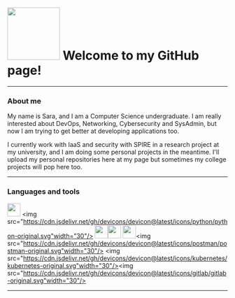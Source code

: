 # <img src="https://media2.giphy.com/media/v1.Y2lkPTc5MGI3NjExZmRocjZ5b2xhdzAwbzc1aTJpaDhtaGl1a3RmNnczeXRvc29lZGEyeCZlcD12MV9pbnRlcm5hbF9naWZfYnlfaWQmY3Q9cw/KJWgJrUbqPsB2gvSIt/giphy.webp" width="120"/>  Welcome to my GitHub page!
***
###  About me

My name is Sara, and I am a Computer Science undergraduate. I am really interested about DevOps, Networking, Cybersecurity and SysAdmin, but now I am trying to get better at developing applications too. 

I currently work with IaaS and security with SPIRE in a research project at my university, and I am doing some personal projects in the meantime. I'll upload my personal repositories here at my page but sometimes my college projects will pop here too.


***
### Languages and tools
<img src="https://cdn.jsdelivr.net/gh/devicons/devicon@latest/icons/bash/bash-original.svg" width="30"/> <img src="https://cdn.jsdelivr.net/gh/devicons/devicon@latest/icons/python/python-original.svg"width="30"/> <img src="https://cdn.jsdelivr.net/gh/devicons/devicon@latest/icons/go/go-original.svg" width="30"/><img src="https://cdn.jsdelivr.net/gh/devicons/devicon@latest/icons/openstack/openstack-original.svg" width="30"/> <img src="https://cdn.jsdelivr.net/gh/devicons/devicon@latest/icons/java/java-original.svg" width="30"/><img src="https://cdn.jsdelivr.net/gh/devicons/devicon@latest/icons/postman/postman-original.svg"width="30"/> <img src="https://cdn.jsdelivr.net/gh/devicons/devicon@latest/icons/kubernetes/kubernetes-original.svg"width="30"/><img src="https://cdn.jsdelivr.net/gh/devicons/devicon@latest/icons/gitlab/gitlab-original.svg"width="30"/>

***
